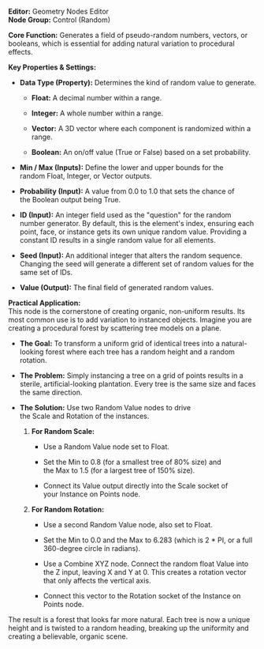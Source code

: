 **Editor:** Geometry Nodes Editor  
**Node Group:** Control (Random)

**Core Function:** Generates a field of pseudo-random numbers, vectors, or booleans, which is essential for adding natural variation to procedural effects.

**Key Properties & Settings:**

- **Data Type (Property):** Determines the kind of random value to generate.
    
    - **Float:** A decimal number within a range.
        
    - **Integer:** A whole number within a range.
        
    - **Vector:** A 3D vector where each component is randomized within a range.
        
    - **Boolean:** An on/off value (True or False) based on a set probability.
        
- **Min / Max (Inputs):** Define the lower and upper bounds for the random Float, Integer, or Vector outputs.
    
- **Probability (Input):** A value from 0.0 to 1.0 that sets the chance of the Boolean output being True.
    
- **ID (Input):** An integer field used as the "question" for the random number generator. By default, this is the element's index, ensuring each point, face, or instance gets its own unique random value. Providing a constant ID results in a single random value for all elements.
    
- **Seed (Input):** An additional integer that alters the random sequence. Changing the seed will generate a different set of random values for the same set of IDs.
    
- **Value (Output):** The final field of generated random values.
    

**Practical Application:**  
This node is the cornerstone of creating organic, non-uniform results. Its most common use is to add variation to instanced objects. Imagine you are creating a procedural forest by scattering tree models on a plane.

- **The Goal:** To transform a uniform grid of identical trees into a natural-looking forest where each tree has a random height and a random rotation.
    
- **The Problem:** Simply instancing a tree on a grid of points results in a sterile, artificial-looking plantation. Every tree is the same size and faces the same direction.
    
- **The Solution:** Use two Random Value nodes to drive the Scale and Rotation of the instances.
    
    1. **For Random Scale:**
        
        - Use a Random Value node set to Float.
            
        - Set the Min to 0.8 (for a smallest tree of 80% size) and the Max to 1.5 (for a largest tree of 150% size).
            
        - Connect its Value output directly into the Scale socket of your Instance on Points node.
            
    2. **For Random Rotation:**
        
        - Use a second Random Value node, also set to Float.
            
        - Set the Min to 0.0 and the Max to 6.283 (which is 2 * PI, or a full 360-degree circle in radians).
            
        - Use a Combine XYZ node. Connect the random float Value into the Z input, leaving X and Y at 0. This creates a rotation vector that only affects the vertical axis.
            
        - Connect this vector to the Rotation socket of the Instance on Points node.
            

The result is a forest that looks far more natural. Each tree is now a unique height and is twisted to a random heading, breaking up the uniformity and creating a believable, organic scene.